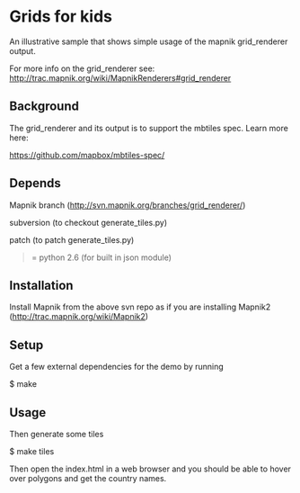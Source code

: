 # Grids for kids

An illustrative sample that shows simple usage of the mapnik grid_renderer output.

For more info on the grid_renderer see: http://trac.mapnik.org/wiki/MapnikRenderers#grid_renderer


## Background

  The grid_renderer and its output is to support the mbtiles spec. Learn more here:
  
  https://github.com/mapbox/mbtiles-spec/
  

## Depends
  
  Mapnik branch (http://svn.mapnik.org/branches/grid_renderer/)
  
  subversion (to checkout generate_tiles.py)
  
  patch (to patch generate_tiles.py)
  
  >= python 2.6 (for built in json module)
  

## Installation
  
  Install Mapnik from the above svn repo as if you are installing Mapnik2 (http://trac.mapnik.org/wiki/Mapnik2)


## Setup

  Get a few external dependencies for the demo by running
  
  $ make
  

## Usage

  Then generate some tiles
  
  $ make tiles

  Then open the index.html in a web browser and you should be able to hover over polygons and get the country names.